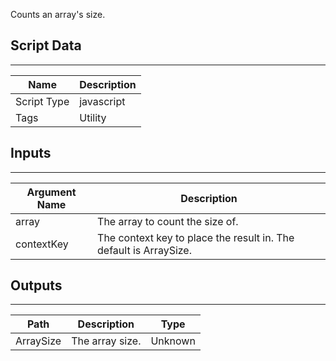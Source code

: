 Counts an array's size.


## Script Data

---

| **Name** | **Description** |
| --- | --- |
| Script Type | javascript |
| Tags | Utility |


## Inputs

---

| **Argument Name** | **Description** |
| --- | --- |
| array | The array to count the size of. |
| contextKey | The context key to place the result in. The default is ArraySize. |

## Outputs

---

| **Path** | **Description** | **Type** |
| --- | --- | --- |
| ArraySize | The array size. | Unknown |
